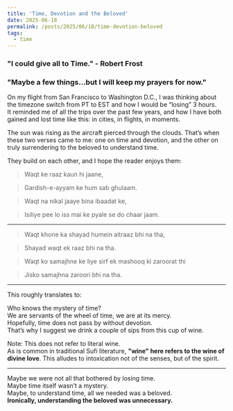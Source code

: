 ```yaml
---
title: 'Time, Devotion and the Beloved'
date: 2025-06-18
permalink: /posts/2025/06/18/time-devotion-beloved
tags:
  - time
---
```


### "I could give all to Time." - Robert Frost  
### "Maybe a few things...but I will keep my prayers for now."


On my flight from San Francisco to Washington D.C., I was thinking about the timezone switch from PT to EST and how I would be “losing” 3 hours.  
It reminded me of all the trips over the past few years, and how I have both gained and lost time like this: in cities, in flights, in moments.  

The sun was rising as the aircraft pierced through the clouds. That’s when these two verses came to me: 
one on time and devotion, and the other on truly surrendering to the beloved to understand time.

They build on each other, and I hope the reader enjoys them:


> Waqt ke raaz kaun hi jaane,

> Gardish-e-ayyam ke hum sab ghulaam.  

> Waqt na nikal jaaye bina ibaadat ke,

> Isiliye pee lo iss mai ke pyale se do chaar jaam.

---

> Waqt khone ka shayad humein aitraaz bhi na tha, 

> Shayad waqt ek raaz bhi na tha. 

> Waqt ko samajhne ke liye sirf ek mashooq ki zaroorat thi   

> Jisko samajhna zaroori bhi na tha.

---

This roughly translates to:

Who knows the mystery of time?  
We are servants of the wheel of time, we are at its mercy.  
Hopefully, time does not pass by without devotion.  
That’s why I suggest we drink a couple of sips from this cup of wine.

Note: This does not refer to literal wine.  
As is common in traditional Sufi literature, **"wine" here refers to the wine of divine love**. This alludes to intoxication not of the senses, but of the spirit.

---

Maybe we were not all that bothered by losing time.  
Maybe time itself wasn’t a mystery.  
Maybe, to understand time, all we needed was a beloved.  
**Ironically, understanding the beloved was unnecessary.**
